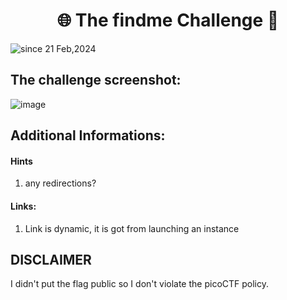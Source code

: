 <h1 align="center">🌐 The findme Challenge 🚩</h1>
<img src="https://komarev.com/ghpvc/?username=CTF-isaka&label=Bookmarklet&color=0e75b6&style=flat" align="center" alt="since 21 Feb,2024" />

## The challenge screenshot:
![image](https://github.com/isaka-james/picoCTFs-Solutions/assets/76619967/285d5d9e-9f52-4446-a29e-182ec54e5f93)




## Additional Informations:
#### Hints
1. any redirections?

#### Links:
1. Link is dynamic, it is got from launching an instance

<!--
## Explain what we should do:
1. 
2. Try numerous modifications to the requests until get the flag

### Step 1:
Open the burp suite and enable the intercept, if you don't know how you can google that..
![image](https://github.com/isaka-james/picoCTFs-Solutions/assets/76619967/9540cdb5-86ec-42fd-bd07-7cac577d880d)


### Step 2:
Now open the browser under burp monitoring and then, the page for registering has nothing special just fill the data.. don't forget to forward the request in burp suite otherwise you will stuck here forever!!
![image](https://github.com/isaka-james/picoCTFs-Solutions/assets/76619967/1efa23c5-bd5d-4e10-9ade-254b34d4f4ff)


### Step 3:
Now here is the main part, fill the random information in the OTP field, don't forward the request in burp suite wait for next step
![image](https://github.com/isaka-james/picoCTFs-Solutions/assets/76619967/1b0a1e68-76a4-4458-8fb7-807564980c85)

### Step 4:
Here we will intercept the header in the burp suite remove the last line
from
![image](https://github.com/isaka-james/picoCTFs-Solutions/assets/76619967/9918f6c6-816d-4f89-a0f7-787d2b802888)
to
![image](https://github.com/isaka-james/picoCTFs-Solutions/assets/76619967/ac48a86f-32e5-4474-a3eb-8a9a4d87a3df)
After that forward the header request and then go the browser to see the plain flag waiting for you
![flag3](https://github.com/isaka-james/picoCTFs-Solutions/assets/76619967/fd9aea19-222f-4eec-80f8-396a97b425f8)





Now you got the flag!!,
-->

## DISCLAIMER
I didn't put the flag public so I don't violate the picoCTF policy.





